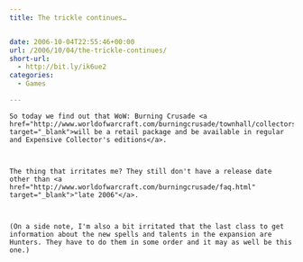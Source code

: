 ```yaml
---
title: The trickle continues…


date: 2006-10-04T22:55:46+00:00
url: /2006/10/04/the-trickle-continues/
short-url:
  - http://bit.ly/ik6ue2
categories:
  - Games

---
```

<div class='microid-mailto+http:sha1:e5db1b3599104d786d3a23516f4c43c1f143a879'>
  
    So today we find out that WoW: Burning Crusade <a href="http://www.worldofwarcraft.com/burningcrusade/townhall/collectors.html" target="_blank">will be a retail package and be available in regular and Expensive Collector's editions</a>.
  
  
  
    The thing that irritates me? They still don't have a release date other than <a href="http://www.worldofwarcraft.com/burningcrusade/faq.html" target="_blank">"late 2006"</a>.
  
  
  
    (On a side note, I'm also a bit irritated that the last class to get information about the new spells and talents in the expansion are Hunters. They have to do them in some order and it may as well be this one.)
  
